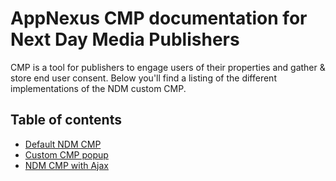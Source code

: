 # AppNexus CMP documentation for Next Day Media Publishers
CMP is a tool for publishers to engage users of their properties and gather & store end user consent.
Below you'll find a listing of the different implementations of the NDM custom CMP.

## Table of contents
- [Default NDM CMP](/NDMTAG.md)
- [Custom CMP popup](/NDMTAG-CUSTOM.md)
- [NDM CMP with Ajax](/NDMTAG-AJAX.md)